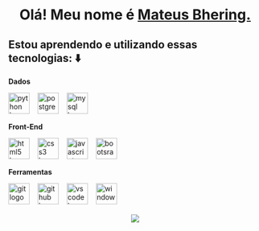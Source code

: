 <h1 align="center">
    Olá! Meu nome é 
    <a href="https://www.linkedin.com/in/mateus-bhering/">Mateus Bhering.</a>
  </h1>
  
  <section>

 ## Estou aprendendo e utilizando essas tecnologias: ⬇️

**<p>Dados</p>**
    <img src="https://skillicons.dev/icons?i=python" height="42" alt="python logo"  />
    <img width="8" />
    <img src="https://skillicons.dev/icons?i=postgres" height="42" alt="postgres logo"  />
    <img width="8" />
    <img src="https://skillicons.dev/icons?i=mysql" height="42" alt="mysql logo"  />
    <img width="8" />
<div>

**<p>Front-End</p>**
<div>
    <img src="https://skillicons.dev/icons?i=html" height="42" alt="html5 logo"  />
    <img width="8" />
    <img src="https://skillicons.dev/icons?i=css" height="42" alt="css3 logo"  />
    <img width="8" />
    <img src="https://skillicons.dev/icons?i=javascript" height="42" alt="javascript logo"  />
    <img width="8" />
    <img src="https://skillicons.dev/icons?i=bootstrap" height="42" alt="bootsrap logo"  />
    <img width="8" />
</div>

**<p>Ferramentas</p>**
<div>
    <img src="https://skillicons.dev/icons?i=git" height="42" alt="git logo"  />
    <img width="8" />
    <img src="https://skillicons.dev/icons?i=github" height="42" alt="github logo"  />
    <img width="8" />
    <img src="https://skillicons.dev/icons?i=vscode" height="42" alt="vscode logo"  />
    <img width="8" />
    <img src="https://skillicons.dev/icons?i=windows" height="42" alt="windows logo"  />
    <img width="8" />
</div>
</section>
<br>
<div align="center">
  <a href="https://www.linkedin.com/in/mateus-bhering/" target="_blank">
<img src="https://img.shields.io/badge/LinkedIn-0077B5?style=for-the-badge&logo=linkedin&logoColor=white">
</img>
  </a>
    </div>
